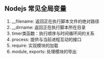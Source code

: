 ## Nodejs 常见全局变量
1. __filename: 返回正在执行脚本文件的绝对路径
2. __dirname: 返回正在执行脚本所在目录
3. timer类函数：执行顺序与时间循环间的关系
4. process: 提供与当前进程互动的接口
5. require: 实现模块的加载
6. module, exports: 处理模块的导出
